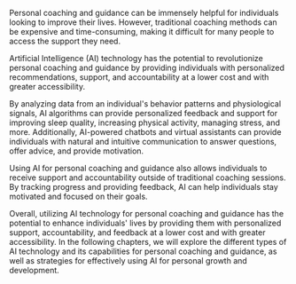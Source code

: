 

Personal coaching and guidance can be immensely helpful for individuals looking to improve their lives. However, traditional coaching methods can be expensive and time-consuming, making it difficult for many people to access the support they need.

Artificial Intelligence (AI) technology has the potential to revolutionize personal coaching and guidance by providing individuals with personalized recommendations, support, and accountability at a lower cost and with greater accessibility.

By analyzing data from an individual's behavior patterns and physiological signals, AI algorithms can provide personalized feedback and support for improving sleep quality, increasing physical activity, managing stress, and more. Additionally, AI-powered chatbots and virtual assistants can provide individuals with natural and intuitive communication to answer questions, offer advice, and provide motivation.

Using AI for personal coaching and guidance also allows individuals to receive support and accountability outside of traditional coaching sessions. By tracking progress and providing feedback, AI can help individuals stay motivated and focused on their goals.

Overall, utilizing AI technology for personal coaching and guidance has the potential to enhance individuals' lives by providing them with personalized support, accountability, and feedback at a lower cost and with greater accessibility. In the following chapters, we will explore the different types of AI technology and its capabilities for personal coaching and guidance, as well as strategies for effectively using AI for personal growth and development.
